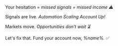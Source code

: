 Your hesitation \= *missed signals \= missed income ⚠️*

Signals are live\. *Automation Scaling Account Up\!*

Markets move\. *Opportunities don\'t wait ⏳*

Let\'s fix that\. Fund your account now, *%name%\.* ✅